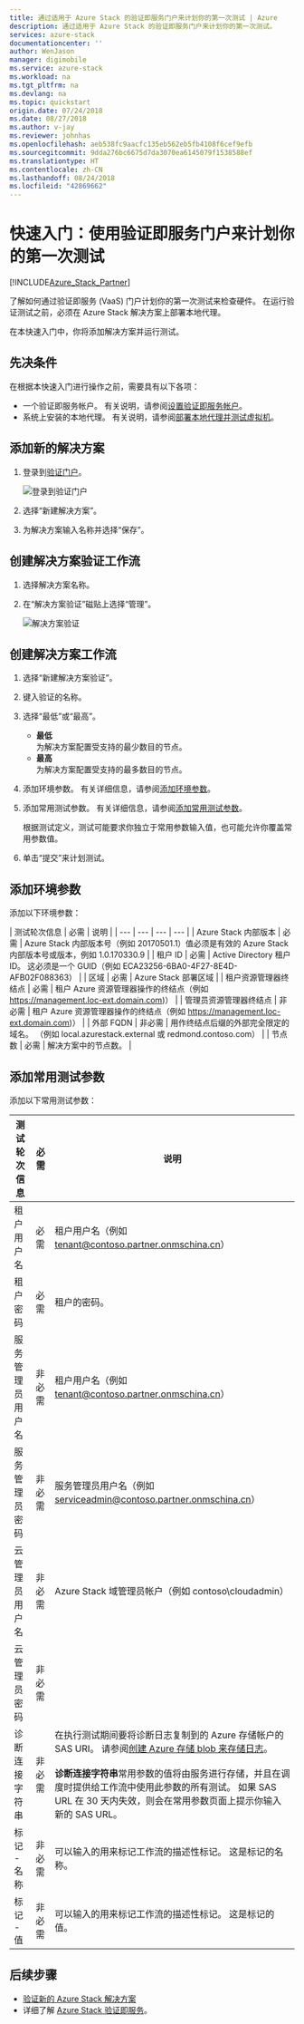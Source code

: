```yaml
---
title: 通过适用于 Azure Stack 的验证即服务门户来计划你的第一次测试 | Azure
description: 通过适用于 Azure Stack 的验证即服务门户来计划你的第一次测试。
services: azure-stack
documentationcenter: ''
author: WenJason
manager: digimobile
ms.service: azure-stack
ms.workload: na
ms.tgt_pltfrm: na
ms.devlang: na
ms.topic: quickstart
origin.date: 07/24/2018
ms.date: 08/27/2018
ms.author: v-jay
ms.reviewer: johnhas
ms.openlocfilehash: aeb538fc9aacfc135eb562eb5fb4108f6cef9efb
ms.sourcegitcommit: 9dda276bc6675d7da3070ea6145079f1538588ef
ms.translationtype: HT
ms.contentlocale: zh-CN
ms.lasthandoff: 08/24/2018
ms.locfileid: "42869662"
---
```

# <a name="quickstart-use-the-validation-as-a-service-portal-to-schedule-your-first-test"></a>快速入门：使用验证即服务门户来计划你的第一次测试

[!INCLUDE[Azure_Stack_Partner](./includes/azure-stack-partner-appliesto.md)]

了解如何通过验证即服务 (VaaS) 门户计划你的第一次测试来检查硬件。 在运行验证测试之前，必须在 Azure Stack 解决方案上部署本地代理。

在本快速入门中，你将添加解决方案并运行测试。

## <a name="prerequisites"></a>先决条件

在根据本快速入门进行操作之前，需要具有以下各项：
 - 一个验证即服务帐户。 有关说明，请参阅[设置验证即服务帐户](azure-stack-vaas-set-up-account.md)。  
- 系统上安装的本地代理。 有关说明，请参阅[部署本地代理并测试虚拟机](azure-stack-vaas-test-vm.md)。

## <a name="add-a-new-solution"></a>添加新的解决方案

1. 登录到[验证门户](https://azurestackvalidation.com)。

    ![登录到验证门户](media/vaas_portalsignin.png)  

2. 选择“新建解决方案”。
3. 为解决方案输入名称并选择“保存”。

## <a name="create-a-solution-validation-workflow"></a>创建解决方案验证工作流

1. 选择解决方案名称。
2. 在“解决方案验证”磁贴上选择“管理”。

    ![解决方案验证](media/image2.png)

## <a name="create-a-solution-workflow"></a>创建解决方案工作流

1. 选择“新建解决方案验证”。
2. 键入验证的名称。
3. 选择“最低”或“最高”。  
    - **最低**  
    为解决方案配置受支持的最少数目的节点。  
    - **最高**  
    为解决方案配置受支持的最多数目的节点。
4. 添加环境参数。 有关详细信息，请参阅[添加环境参数](#add-environmental-parameters)。
5. 添加常用测试参数。 有关详细信息，请参阅[添加常用测试参数](#add-common-test-parameters)。

    根据测试定义，测试可能要求你独立于常用参数输入值，也可能允许你覆盖常用参数值。
6. 单击“提交”来计划测试。

## <a name="add-environmental-parameters"></a>添加环境参数

添加以下环境参数：

| 测试轮次信息 | 必需 | 说明 |
| --- | --- | --- | --- |
| Azure Stack 内部版本 | 必需 | Azure Stack 内部版本号（例如 20170501.1）值必须是有效的 Azure Stack 内部版本号或版本，例如 1.0.170330.9 |
| 租户 ID | 必需 | Active Directory 租户 ID。 这必须是一个 GUID（例如 ECA23256-6BA0-4F27-8E4D-AFB02F088363） |
| 区域 | 必需 | Azure Stack 部署区域 |
| 租户资源管理器终结点 | 必需 | 租户 Azure 资源管理器操作的终结点（例如 https://management.loc-ext.domain.com)） |
| 管理员资源管理器终结点 | 非必需 | 租户 Azure 资源管理器操作的终结点（例如 https://management.loc-ext.domain.com)） |
| 外部 FQDN | 非必需 | 用作终结点后缀的外部完全限定的域名。 （例如 local.azurestack.external 或 redmond.contoso.com） |
| 节点数 | 必需 | 解决方案中的节点数。 |

## <a name="add-common-test-parameters"></a>添加常用测试参数

添加以下常用测试参数：

| 测试轮次信息 | 必需 | 说明 |
| --- | --- | --- |
| 租户用户名 | 必需 | 租户用户名（例如 tenant@contoso.partner.onmschina.cn） |
| 租户密码 | 必需 | 租户的密码。 |
| 服务管理员用户名 | 非必需 | 租户用户名（例如 tenant@contoso.partner.onmschina.cn） |
| 服务管理员密码 | 非必需 | 服务管理员用户名（例如 serviceadmin@contoso.partner.onmschina.cn） |
| 云管理员用户名 | 非必需 | Azure Stack 域管理员帐户（例如 contoso\cloudadmin） |
| 云管理员密码 | 非必需 | |
|  诊断连接字符串 | 非必需 | 在执行测试期间要将诊断日志复制到的 Azure 存储帐户的 SAS URI。 请参阅[创建 Azure 存储 blob 来存储日志](azure-stack-vaas-set-up-account.md#create-an-azure-storage-blob-to-store-logs)。 <br><br>**诊断连接字符串**常用参数的值将由服务进行存储，并且在调度时提供给工作流中使用此参数的所有测试。 如果 SAS URL 在 30 天内失效，则会在常用参数页面上提示你输入新的 SAS URL。 |
| 标记 - 名称 | 非必需 |  可以输入的用来标记工作流的描述性标记。 这是标记的名称。 |
| 标记 - 值 | 非必需 | 可以输入的用来标记工作流的描述性标记。 这是标记的值。 |

## <a name="next-steps"></a>后续步骤

- [验证新的 Azure Stack 解决方案](azure-stack-vaas-validate-solution-new.md)  
- 详细了解 [Azure Stack 验证即服务](/azure-stack/partner)。
